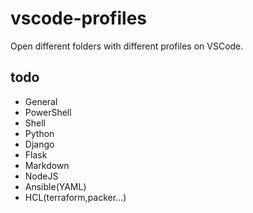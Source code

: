 # vscode-profiles

Open different folders with different profiles on VSCode.

## todo
- General
- PowerShell
- Shell
- Python
- Django
- Flask
- Markdown
- NodeJS
- Ansible(YAML)
- HCL(terraform,packer...)
